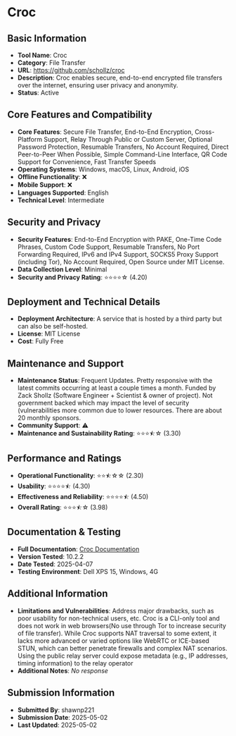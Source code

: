 # Croc

## Basic Information
- **Tool Name**: Croc
- **Category**: File Transfer
- **URL**: https://github.com/schollz/croc
- **Description**: Croc enables secure, end-to-end encrypted file transfers over the internet, ensuring user privacy and anonymity.
- **Status**: Active

## Core Features and Compatibility
- **Core Features**: Secure File Transfer, End-to-End Encryption, Cross-Platform Support, Relay Through Public or Custom Server, Optional Password Protection, Resumable Transfers, No Account Required, Direct Peer-to-Peer When Possible, Simple Command-Line Interface, QR Code Support for Convenience, Fast Transfer Speeds
- **Operating Systems**: Windows, macOS, Linux, Android, iOS
- **Offline Functionality**: ❌
- **Mobile Support**: ❌
- **Languages Supported**: English
- **Technical Level**: Intermediate

## Security and Privacy
- **Security Features**: End-to-End Encryption with PAKE, One-Time Code Phrases, Custom Code Support, Resumable Transfers, No Port Forwarding Required, IPv6 and IPv4 Support, SOCKS5 Proxy Support (including Tor), No Account Required, Open Source under MIT License.
- **Data Collection Level**: Minimal
- **Security and Privacy Rating**: ⭐⭐⭐⭐☆ (4.20)

## Deployment and Technical Details
- **Deployment Architecture**: A service that is hosted by a third party but can also be self-hosted.
- **License**: MIT License
- **Cost**: Fully Free

## Maintenance and Support
- **Maintenance Status**: Frequent Updates. Pretty responsive with the latest commits occurring at least a couple times a month. Funded by Zack Shollz (Software Engineer + Scientist & owner of project). Not government backed which may impact the level of security (vulnerabilities more common due to lower resources. There are about 20 monthly sponsors.
- **Community Support**: ⚠️
- **Maintenance and Sustainability Rating**: ⭐⭐⭐⯪☆ (3.30)

## Performance and Ratings
- **Operational Functionality**: ⭐⭐⯪☆☆ (2.30)
- **Usability**: ⭐⭐⭐⭐⯪ (4.30)
- **Effectiveness and Reliability**: ⭐⭐⭐⭐⯪ (4.50)
- **Overall Rating**: ⭐⭐⭐⯪☆ (3.98)

## Documentation & Testing
- **Full Documentation**: [Croc Documentation](https://github.com/user-attachments/files/20009329/Croc.Analysis.pdf)
- **Version Tested**: 10.2.2
- **Date Tested**: 2025-04-07
- **Testing Environment**: Dell XPS 15, Windows, 4G

## Additional Information
- **Limitations and Vulnerabilities**: Address major drawbacks, such as poor usability for non-technical users, etc. Croc is a CLI-only tool and does not work in web browsers(No use through Tor to increase security of file transfer). While Croc supports NAT traversal to some extent, it lacks more advanced or varied options like WebRTC or ICE-based STUN, which can better penetrate firewalls and complex NAT scenarios. Using the public relay server could expose metadata (e.g., IP addresses, timing information) to the relay operator
- **Additional Notes**: _No response_

## Submission Information
- **Submitted By**: shawnp221
- **Submission Date**: 2025-05-02
- **Last Updated**: 2025-05-02
